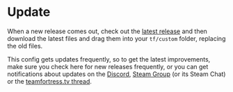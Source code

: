 # Update

When a new release comes out, check out the
[latest release](https://mastercomfig.com/download) and
then download the latest files and drag them into your `tf/custom` folder,
replacing the old files.

This config gets updates frequently, so to get the latest improvements, make
sure you check here for new releases frequently, or you can get notifications
about updates on the [Discord](https://discord.gg/CuPb2zV),
[Steam Group](https://steamcommunity.com/groups/comfig) (or its Steam Chat) or the
[teamfortress.tv thread](http://www.teamfortress.tv/42867/mastercomfig-fps-customization-config).
